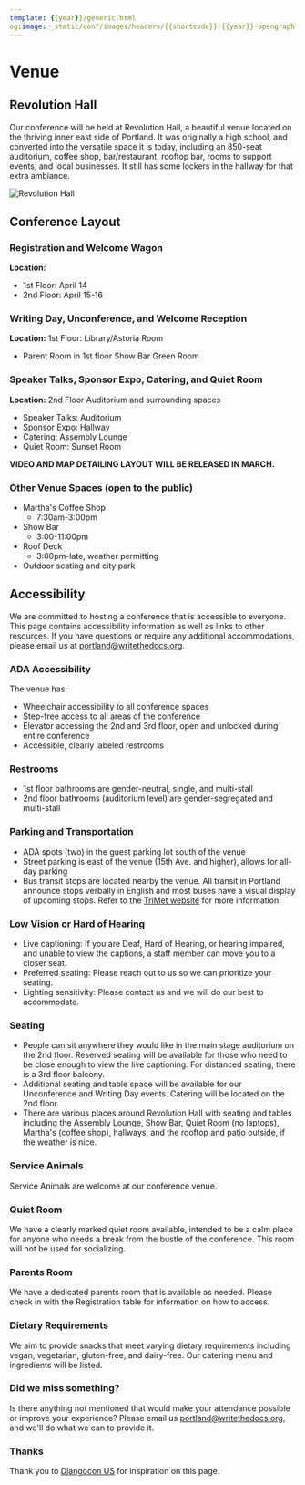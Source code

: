 ```yaml
---
template: {{year}}/generic.html
og:image: _static/conf/images/headers/{{shortcode}}-{{year}}-opengraph.jpg
---
```

# Venue

## Revolution Hall

Our conference will be held at Revolution Hall, a beautiful venue
located on the thriving inner east side of Portland. It was originally a
high school, and converted into the versatile space it is today,
including an 850-seat auditorium, coffee shop, bar/restaurant, rooftop
bar, rooms to support events, and local businesses. It still has some
lockers in the hallway for that extra ambiance.

![Revolution Hall](/_static/conf/images/pics/rev-hall-outside.jpg)

## Conference Layout

### Registration and Welcome Wagon

**Location:**

- 1st Floor: April 14
- 2nd Floor: April 15-16

### Writing Day, Unconference, and Welcome Reception

**Location:** 1st Floor: Library/Astoria Room

- Parent Room in 1st floor Show Bar Green Room

### Speaker Talks, Sponsor Expo, Catering, and Quiet Room

**Location:** 2nd Floor Auditorium and surrounding spaces

- Speaker Talks: Auditorium
- Sponsor Expo: Hallway
- Catering: Assembly Lounge
- Quiet Room: Sunset Room

**VIDEO AND MAP DETAILING LAYOUT WILL BE RELEASED IN MARCH.**

### Other Venue Spaces (open to the public)

- Martha's Coffee Shop
    - 7:30am-3:00pm
- Show Bar
    - 3:00-11:00pm
- Roof Deck
    - 3:00pm-late, weather permitting
- Outdoor seating and city park

## Accessibility

We are committed to hosting a conference that is accessible to everyone.
This page contains accessibility information as well as links to other
resources. If you have questions or require any additional
accommodations, please email us at portland@writethedocs.org.

### ADA Accessibility

The venue has:

- Wheelchair accessibility to all conference spaces
- Step-free access to all areas of the conference
- Elevator accessing the 2nd and 3rd floor, open and unlocked during
    entire conference
- Accessible, clearly labeled restrooms

### Restrooms

- 1st floor bathrooms are gender-neutral, single, and multi-stall
- 2nd floor bathrooms (auditorium level) are gender-segregated and
    multi-stall

### Parking and Transportation

- ADA spots (two) in the guest parking lot south of the venue
- Street parking is east of the venue (15th Ave. and higher), allows
    for all-day parking
- Bus transit stops are located nearby the venue. All transit in
    Portland announce stops verbally in English and most buses have a
    visual display of upcoming stops. Refer to the [TriMet
    website](https://trimet.org/access/index.htm) for more information.

### Low Vision or Hard of Hearing

- Live captioning: If you are Deaf, Hard of Hearing, or hearing
    impaired, and unable to view the captions, a staff member can move
    you to a closer seat.
- Preferred seating: Please reach out to us so we can prioritize your
    seating.
- Lighting sensitivity: Please contact us and we will do our best to
    accommodate.

### Seating

- People can sit anywhere they would like in the main stage auditorium
    on the 2nd floor. Reserved seating will be available for those who
    need to be close enough to view the live captioning. For distanced
    seating, there is a 3rd floor balcony.
- Additional seating and table space will be available for our
    Unconference and Writing Day events. Catering will be located on the
    2nd floor.
- There are various places around Revolution Hall with seating and
    tables including the Assembly Lounge, Show Bar, Quiet Room (no
    laptops), Martha's (coffee shop), hallways, and the rooftop and
    patio outside, if the weather is nice.

### Service Animals

Service Animals are welcome at our conference venue.

### Quiet Room

We have a clearly marked quiet room available, intended to be a calm
place for anyone who needs a break from the bustle of the conference.
This room will not be used for socializing.

### Parents Room

We have a dedicated parents room that is available as needed. Please
check in with the Registration table for information on how to access.

### Dietary Requirements

We aim to provide snacks that meet varying dietary requirements
including vegan, vegetarian, gluten-free, and dairy-free. Our catering
menu and ingredients will be listed.

### Did we miss something?

Is there anything not mentioned that would make your attendance possible
or improve your experience? Please email us portland@writethedocs.org,
and we'll do what we can to provide it.

### Thanks

Thank you to [Djangocon US](https://2015.djangocon.us/) for inspiration
on this page.
